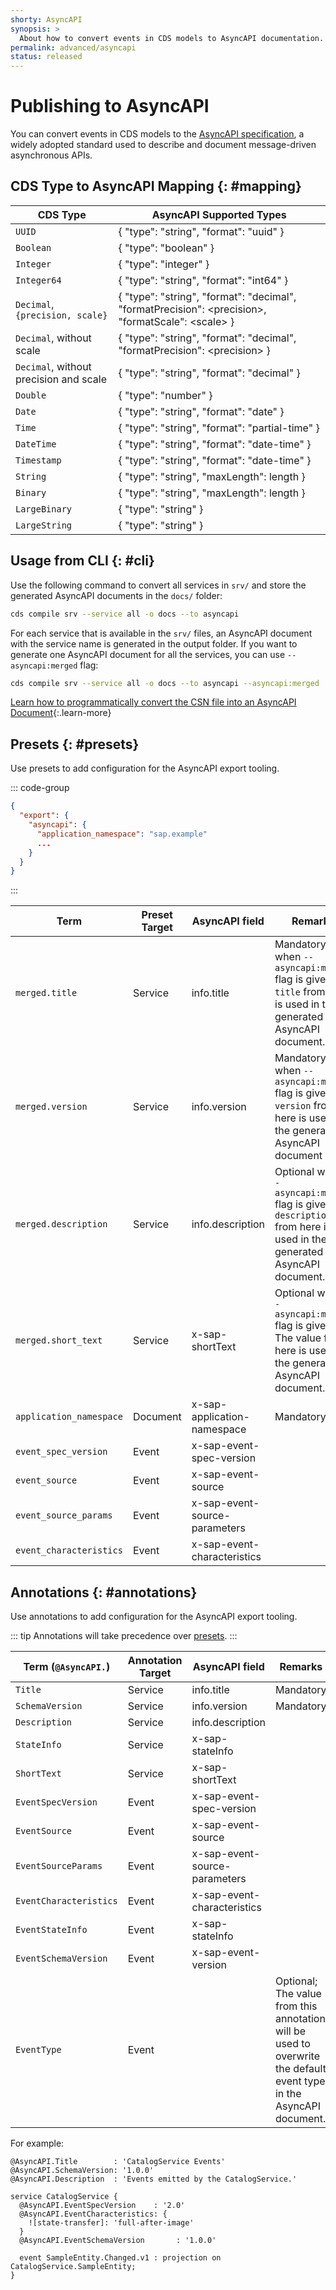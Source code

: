 ```yaml
---
shorty: AsyncAPI
synopsis: >
  About how to convert events in CDS models to AsyncAPI documentation.
permalink: advanced/asyncapi
status: released
---
```


# Publishing to AsyncAPI

You can convert events in CDS models to the [AsyncAPI specification](https://www.asyncapi.com), a widely adopted standard used to describe and document message-driven asynchronous APIs.

## CDS Type to AsyncAPI Mapping {: #mapping}

CDS Type | AsyncAPI Supported Types
-----|-------------------
`UUID` | { "type": "string", "format": "uuid" }
`Boolean` | { "type": "boolean" }
`Integer` | { "type": "integer" }
`Integer64` | { "type": "string", "format": "int64" }
`Decimal`, `{precision, scale}` | { "type": "string", "format": "decimal", "formatPrecision": \<precision\>, "formatScale": \<scale\> }
`Decimal`, without scale | { "type": "string", "format": "decimal", "formatPrecision": \<precision\> }
`Decimal`, without precision and scale | { "type": "string", "format": "decimal" }
`Double` | { "type": "number" }
`Date` | { "type": "string", "format": "date" }
`Time` | 	{ "type": "string", "format": "partial-time" }
`DateTime` | { "type": "string", "format": "date-time" }
`Timestamp` | { "type": "string", "format": "date-time" }
`String` | { "type": "string", "maxLength": length }
`Binary` | { "type": "string", "maxLength": length }
`LargeBinary` | { "type": "string" }
`LargeString` | { "type": "string" }

## Usage from CLI {: #cli}

Use the following command to convert all services in `srv/` and store the generated AsyncAPI documents in the `docs/` folder:

```sh
cds compile srv --service all -o docs --to asyncapi
```

For each service that is available in the `srv/` files, an AsyncAPI document with the service name is generated in the output folder.
If you want to generate one AsyncAPI document for all the services, you can use `--asyncapi:merged` flag:

```sh
cds compile srv --service all -o docs --to asyncapi --asyncapi:merged
```

[Learn how to programmatically convert the CSN file into an AsyncAPI Document](../node.js/cds-compile#to-asyncapi){:.learn-more}

## Presets {: #presets}

Use presets to add configuration for the AsyncAPI export tooling.

::: code-group
```json [.cdsrc.json]
{
  "export": {
    "asyncapi": {
      "application_namespace": "sap.example"
      ...
    }
  }
}
```
:::

Term | Preset Target | AsyncAPI field | Remarks
-----|-------------------|-------------- | ------------
`merged.title` | Service | info.title | Mandatory when `--asyncapi:merged` flag is given. `title` from here is used in the generated AsyncAPI document.
`merged.version` | Service | info.version | Mandatory when `--asyncapi:merged` flag is given. `version` from here is used in the generated AsyncAPI document
`merged.description` | Service | info.description | Optional when `--asyncapi:merged` flag is given. `description` from here is used in the generated AsyncAPI document.
`merged.short_text` | Service | x-sap-shortText | Optional when `--asyncapi:merged` flag is given. The value from here is used in the generated AsyncAPI document.
`application_namespace` | Document | x-sap-application-namespace | Mandatory
`event_spec_version` | Event | x-sap-event-spec-version |
`event_source` | Event | x-sap-event-source |
`event_source_params` | Event | x-sap-event-source-parameters |
`event_characteristics` | Event | x-sap-event-characteristics |

## Annotations {: #annotations}

Use annotations to add configuration for the AsyncAPI export tooling.

::: tip
Annotations will take precedence over [presets](#presets).
:::

Term (`@AsyncAPI.`)| Annotation Target | AsyncAPI field | Remarks
-----|-------------------|-------------- | ----------
`Title` | Service | info.title | Mandatory
`SchemaVersion` | Service | info.version | Mandatory
`Description` | Service | info.description |
`StateInfo` | Service | x-sap-stateInfo |
`ShortText` | Service | x-sap-shortText |
`EventSpecVersion` | Event | x-sap-event-spec-version |
`EventSource` | Event | x-sap-event-source |
`EventSourceParams` | Event | x-sap-event-source-parameters |
`EventCharacteristics` | Event | x-sap-event-characteristics |
`EventStateInfo` | Event | x-sap-stateInfo |
`EventSchemaVersion` | Event | x-sap-event-version |
`EventType` | Event | | Optional; The value from this annotation will be used to overwrite the default event type in the AsyncAPI document.

For example:

```cds
@AsyncAPI.Title        : 'CatalogService Events'
@AsyncAPI.SchemaVersion: '1.0.0'
@AsyncAPI.Description  : 'Events emitted by the CatalogService.'

service CatalogService {
  @AsyncAPI.EventSpecVersion    : '2.0'
  @AsyncAPI.EventCharacteristics: {
    ![state-transfer]: 'full-after-image'
  }
  @AsyncAPI.EventSchemaVersion       : '1.0.0'

  event SampleEntity.Changed.v1 : projection on CatalogService.SampleEntity;
}
```

